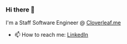### Hi there 👋

I'm a Staff Software Engineer @ [Cloverleaf.me](https://cloverleaf.me) 

- 📫 How to reach me: [LinkedIn](https://www.linkedin.com/in/jotomaino/)

<!--
**CopyJosh/copyjosh** is a ✨ _special_ ✨ repository because its `README.md` (this file) appears on your GitHub profile.

Here are some ideas to get you started:

- 🔭 I’m currently working on ...
- 🌱 I’m currently learning ...
- 👯 I’m looking to collaborate on ...
- 🤔 I’m looking for help with ...
- 💬 Ask me about ...
- 📫 How to reach me: ...
- 😄 Pronouns: ...
- ⚡ Fun fact: ...
-->
